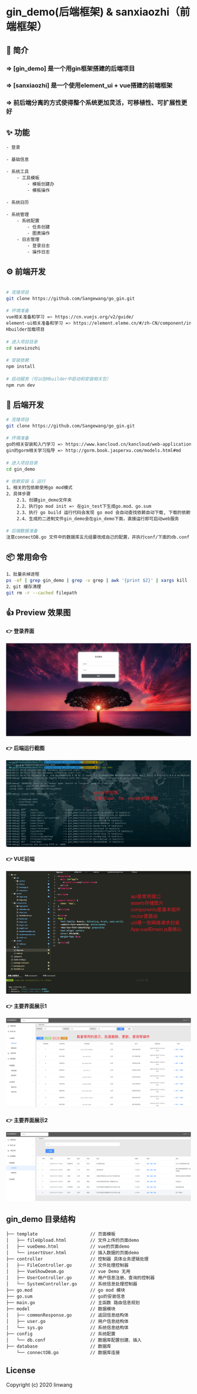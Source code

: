 # gin_demo(后端框架) & sanxiaozhi（前端框架）

## 🎁 简介
### => [gin_demo] 是一个用gin框架搭建的后端项目
### => [sanxiaozhi] 是一个使用element_ui + vue搭建的前端框架
### => 前后端分离的方式使得整个系统更加灵活，可移植性、可扩展性更好


## ✨ 功能
```
- 登录

- 基础信息

- 系统工具
	- 工具模板
		- 模板创建办
		- 模板操作
		
- 系统日历

- 系统管理
	- 系统配置
		- 任务创建
		- 图表操作
	- 日志管理
		- 登录日志
		- 操作日志
```


## ⚙ 前端开发
```bash

# 克隆项目
git clone https://github.com/Sangewang/go_gin.git

# 环境准备
vue相关准备和学习 => https://cn.vuejs.org/v2/guide/
element-ui相关准备和学习 => https://element.eleme.cn/#/zh-CN/component/installation
Hbuilder加载项目

# 进入项目目录
cd sanxizozhi

# 安装依赖
npm install

# 启动服务（可以在Hbuilder中启动和安装相关包）
npm run dev

```

## 📨 后端开发
```bash
# 克隆项目
git clone https://github.com/Sangewang/go_gin.git

# 环境准备
go的相关安装和入门学习 => https://www.kancloud.cn/kancloud/web-application-with-golang/44105
gin的gorm相关学习指导 => http://gorm.book.jasperxu.com/models.html#md

# 进入项目目录
cd gin_demo

# 依赖安装 & 运行
1、相关的包依赖使用go mod模式
2、具体步骤
	2.1、创建gin_demo文件夹
	2.2、执行go mod init => 在gin_test下生成go.mod、go.sum
	2.3、执行 go build 运行代码会发现 go mod 会自动查找依赖自动下载, 下载的依赖包存在pkg的mod下面
	2.4、生成的二进制文件gin_demo会在gin_demo下面，直接运行即可启动web服务

# 后端数据准备
注意connectDB.go 文件中的数据库五元组要改成自己的配置，并执行conf/下面的db.conf 插入测试数据

```

## 📦 常用命令
```bash
1、批量杀掉进程
ps -ef | grep gin_demo | grep -v grep | awk '{print $2}' | xargs kill -9
2、git 缓存清理
git rm -r --cached filepath
```

## 👍 Preview 效果图

#### 👉 登录界面
![登录界面](https://raw.githubusercontent.com/Sangewang/go_gin/master/pic/login.png)

#### 👉 后端运行截图
![后端运行截图](https://raw.githubusercontent.com/Sangewang/go_gin/master/pic/go_gin.jpg)

#### 👉 VUE前端
![前端](https://raw.githubusercontent.com/Sangewang/go_gin/master/pic/vue-ui.png)

#### 👉 主要界面展示1
![主要界面展示1](https://raw.githubusercontent.com/Sangewang/go_gin/master/pic/show1.png)

#### 👉 主要界面展示2
![主要界面展示2](https://raw.githubusercontent.com/Sangewang/go_gin/master/pic/show2.png)

## gin_demo 目录结构
```shell
├── template					// 页面模板
│   ├── fileUpload.html			// 文件上传的页面demo
│   ├── vueDemo.html			// vue的页面demo
│   └── insertUser.html			// 插入数据的页面demo
├── controller					// 控制器 具体业务逻辑处理
│   ├── FileController.go		// 文件处理控制器
│   ├── VueShowDeom.go			// vue Demo 无用
│   ├── UserController.go		// 用户信息注册、查询的控制器
│   └── SystemController.go		// 系统信息处理控制器
├── go.mod						// go mod 模块
├── go.sum						// go的安装信息
├── main.go						// 主函数 路由信息规划
├── model						// 数据模块
│   ├── commonResponse.go		// 返回信息结构体
│   ├── user.go					// 用户信息结构体
│   └── sys.go					// 系统信息结构体
├── config						// 系统配置
│   └── db.conf					// 数据库配置创建、插入
├── database					// 数据库
    └── connectDB.go			// 数据库连接
```
## 
## License
Copyright (c) 2020 linwang



